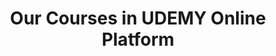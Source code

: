---
title: "Our Courses in UDEMY Online Platform"
draft: false
# page title background image
bg_image: "images/backgrounds/page-title.jpg"
# meta description
description : "we published our Courses in UDEMY Platform"
---